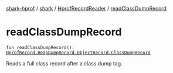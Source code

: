 [shark-hprof](../../index.md) / [shark](../index.md) / [HprofRecordReader](index.md) / [readClassDumpRecord](./read-class-dump-record.md)

# readClassDumpRecord

`fun readClassDumpRecord(): `[`HprofRecord.HeapDumpRecord.ObjectRecord.ClassDumpRecord`](../-hprof-record/-heap-dump-record/-object-record/-class-dump-record/index.md)

Reads a full class record after a class dump tag.

